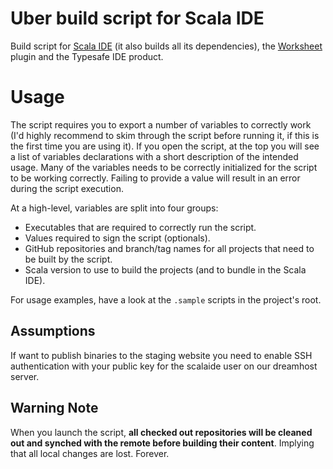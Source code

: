 # Uber build script for Scala IDE

Build script for [Scala IDE][scala-ide] (it also builds all its dependencies), the
[Worksheet][worksheet] plugin and the Typesafe IDE product.

# Usage

The script requires you to export a number of variables to correctly work (I'd highly
recommend to skim through the script before running it, if this is the first time you
are using it). If you open the script, at the top you will see a list of variables
declarations with a short description of the intended usage. Many of the variables needs
to be correctly initialized for the script to be working correctly. Failing to provide a
value will result in an error during the script execution.

At a high-level, variables are split into four groups:

* Executables that are required to correctly run the script.
* Values required to sign the script (optionals).
* GitHub repositories and branch/tag names for all projects that need to be built by the script.
* Scala version to use to build the projects (and to bundle in the Scala IDE).

For usage examples, have a look at the ``.sample`` scripts in the project's root.

## Assumptions

If want to publish binaries to the staging website you need to enable
SSH authentication with your public key for the scalaide user on our
dreamhost server.

## Warning Note

When you launch the script, **all checked out repositories will be cleaned out and
synched with the remote before building their content**. Implying that all local changes
are lost. Forever.

[scala-ide]: https://github.com/scala-ide/scala-ide/
[worksheet]: https://github.com/scala-ide/scala-worksheet/
